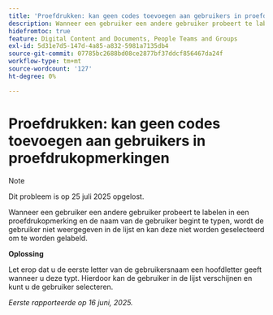 ```yaml
---
title: 'Proefdrukken: kan geen codes toevoegen aan gebruikers in proefdrukopmerkingen'
description: Wanneer een gebruiker een andere gebruiker probeert te labelen in een proefdrukopmerking en de naam van de gebruiker begint te typen, wordt de gebruiker niet weergegeven in de lijst en kan deze niet worden geselecteerd om te worden gelabeld. Er is een tijdelijke oplossing beschikbaar.
hidefromtoc: true
feature: Digital Content and Documents, People Teams and Groups
exl-id: 5d31e7d5-147d-4a85-a832-5981a7135db4
source-git-commit: 07785bc2688bd08ce2877bf37ddcf856467da24f
workflow-type: tm+mt
source-wordcount: '127'
ht-degree: 0%

---
```


# Proefdrukken: kan geen codes toevoegen aan gebruikers in proefdrukopmerkingen

>[!NOTE]
>
>Dit probleem is op 25 juli 2025 opgelost.

Wanneer een gebruiker een andere gebruiker probeert te labelen in een proefdrukopmerking en de naam van de gebruiker begint te typen, wordt de gebruiker niet weergegeven in de lijst en kan deze niet worden geselecteerd om te worden gelabeld.

**Oplossing**

Let erop dat u de eerste letter van de gebruikersnaam een hoofdletter geeft wanneer u deze typt. Hierdoor kan de gebruiker in de lijst verschijnen en kunt u de gebruiker selecteren.

_Eerste rapporteerde op 16 juni, 2025._

